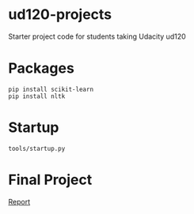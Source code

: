 ud120-projects
==============

Starter project code for students taking Udacity ud120

# Packages

```
pip install scikit-learn
pip install nltk
```

# Startup

```
tools/startup.py
```

# Final Project

[Report](final_project/report.md)
